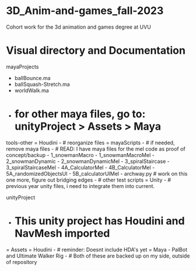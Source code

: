 # 3D_Anim-and-games_fall-2023
Cohort work for the 3d animation and games degree at UVU

# Visual directory and Documentation
mayaProjects
 - ballBounce.ma
 - ballSquash-Stretch.ma
 - worldWalk.ma
 - # for other maya files, go to: unityProject > Assets > Maya

tools-other
 = Houdini
	- # reorganize files
 = mayaScripts
	- # if needed, remove maya files
	- # READ: I have maya files for the mel code as proof of concept/backup
	- 1_snowmanMacro
	- 1_snowmanMacroMel
	- 2_snowmanDynamic
	- 2_snowmanDynamicMel
	- 3_spiralStaircase 
	- 3_spiralStaircaseMel 
	- 4A_CalculatorMel
	- 4B_CalculatorMel
	- 5A_randomizedObjectsUI
	- 5B_calculatorUIMel
	- archway.py # work on this one more, figure out bridging edges
	- # other test scripts
 = Unity
	- # previous year unity files, i need to integrate them into current.

unityProject
 - # This unity project has Houdini and NavMesh imported
 = Assets
	= Houdini
		- # reminder: Doesnt include HDA's yet
	= Maya
		- PalBot and Ultimate Walker Rig
		- # Both of these are backed up on my side, outside of repository


